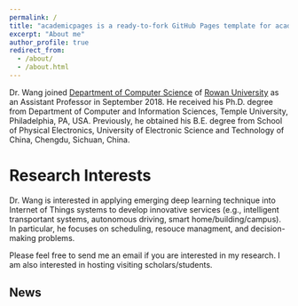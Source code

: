 ```yaml
---
permalink: /
title: "academicpages is a ready-to-fork GitHub Pages template for academic personal websites"
excerpt: "About me"
author_profile: true
redirect_from: 
  - /about/
  - /about.html
---
```


Dr. Wang joined [Department of Computer Science](https://csm.rowan.edu/departments/cs/index.html) of [Rowan University](https://www.rowan.edu/) as an Assistant Professor in September 2018. He received his Ph.D. degree from Department of Computer and Information Sciences, Temple University, Philadelphia, PA, USA. Previously, he obtained his B.E. degree from School of Physical Electronics, University of Electronic Science and Technology of China, Chengdu, Sichuan, China.



Research Interests
======
Dr. Wang is interested in applying emerging deep learning technique into Internet of Things systems to develop innovative services (e.g., intelligent transportant systems, autonomous driving, smart home/building/campus). In particular, he focuses on scheduling, resouce managment, and decision-making problems. 


Please feel free to send me an email if you are interested in my research. I am also interested in hosting visiting scholars/students.

News
------
